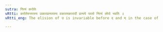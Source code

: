 ```yaml
---
sutra: नित्यं करोतेः
vRtti: करोतेरुत्तरस्य उकारप्रत्ययस्य वकारमकारादौ प्रत्यये परतो नित्यं लोपो भवति ॥
vRtti_eng: The elision of उ is invariable before व् and म् in the case of कृ (करोति).

---
```

